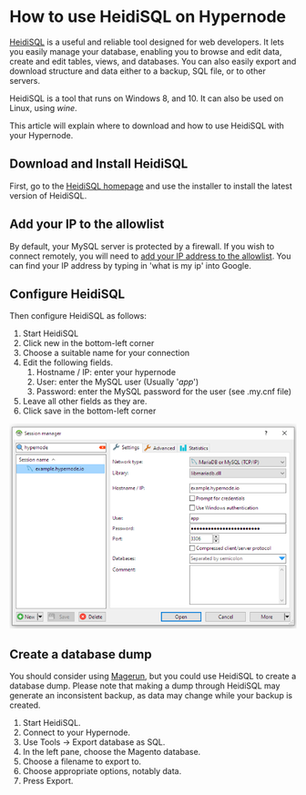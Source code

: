 <!-- source: https://support.hypernode.com/en/best-practices/database/how-to-use-heidisql-on-hypernode/ -->

# How to use HeidiSQL on Hypernode

[HeidiSQL](http://www.heidisql.com/) is a useful and reliable tool designed for web developers. It lets you easily manage your database, enabling you to browse and edit data, create and edit tables, views, and databases. You can also easily export and download structure and data either to a backup, SQL file, or to other servers.

HeidiSQL is a tool that runs on Windows 8, and 10. It can also be used on Linux, using *wine*.

This article will explain where to download and how to use HeidiSQL with your Hypernode.

## Download and Install HeidiSQL

First, go to the [HeidiSQL homepage](http://www.heidisql.com/download.php) and use the installer to install the latest version of HeidiSQL.

## Add your IP to the allowlist

By default, your MySQL server is protected by a firewall. If you wish to connect remotely, you will need to [add your IP address to the allowlist](https://support.hypernode.com/en/hypernode/mysql/how-to-use-mysql-on-hypernode). You can find your IP address by typing in 'what is my ip' into Google.

## Configure HeidiSQL

Then configure HeidiSQL as follows:

1. Start HeidiSQL
1. Click new in the bottom-left corner
1. Choose a suitable name for your connection
1. Edit the following fields.
   1. Hostname / IP: enter your hypernode
   1. User: enter the MySQL user (Usually '*app*')
   1. Password: enter the MySQL password for the user (see .my.cnf file)
1. Leave all other fields as they are.
1. Click save in the bottom-left corner

![](_res/nWXl2iE-72uA2piKTf0qsazhobAWv8pMqA.png)

## Create a database dump

You should consider using [Magerun](https://support.hypernode.com/knowledgebase/using-mysql-on-hypernode/#Using_Magerun), but you could use HeidiSQL to create a database dump. Please note that making a dump through HeidiSQL may generate an inconsistent backup, as data may change while your backup is created.

1. Start HeidiSQL.
1. Connect to your Hypernode.
1. Use Tools -> Export database as SQL.
1. In the left pane, choose the Magento database.
1. Choose a filename to export to.
1. Choose appropriate options, notably data.
1. Press Export.
